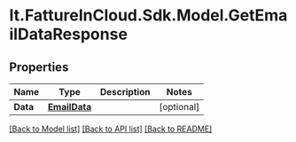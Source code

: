 # It.FattureInCloud.Sdk.Model.GetEmailDataResponse

## Properties

Name | Type | Description | Notes
------------ | ------------- | ------------- | -------------
**Data** | [**EmailData**](EmailData.md) |  | [optional] 

[[Back to Model list]](../README.md#documentation-for-models) [[Back to API list]](../README.md#documentation-for-api-endpoints) [[Back to README]](../README.md)

